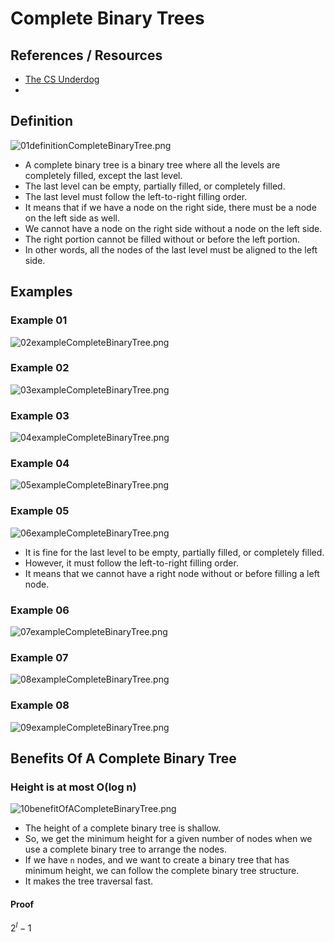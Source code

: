 # Complete Binary Trees

## References / Resources

* [The CS Underdog](https://youtu.be/tUSF7I9cr_k?si=I5QyojPLAGVgmm6J)
* 

## Definition

![01definitionCompleteBinaryTree.png](../../../../../../../assets/images/dataStructures/ucSanDiego/module03priorityQueuesHeapsDisjointSets/section02PriorityQueuesHeaps/topic04CompleteBinaryTree/01definitionCompleteBinaryTree.png)

* A complete binary tree is a binary tree where all the levels are completely filled, except the last level.
* The last level can be empty, partially filled, or completely filled.
* The last level must follow the left-to-right filling order.
* It means that if we have a node on the right side, there must be a node on the left side as well. 
* We cannot have a node on the right side without a node on the left side. 
* The right portion cannot be filled without or before the left portion.
* In other words, all the nodes of the last level must be aligned to the left side.

## Examples

### Example 01

![02exampleCompleteBinaryTree.png](../../../../../../../assets/images/dataStructures/ucSanDiego/module03priorityQueuesHeapsDisjointSets/section02PriorityQueuesHeaps/topic04CompleteBinaryTree/02exampleCompleteBinaryTree.png)

### Example 02

![03exampleCompleteBinaryTree.png](../../../../../../../assets/images/dataStructures/ucSanDiego/module03priorityQueuesHeapsDisjointSets/section02PriorityQueuesHeaps/topic04CompleteBinaryTree/03exampleCompleteBinaryTree.png)

### Example 03

![04exampleCompleteBinaryTree.png](../../../../../../../assets/images/dataStructures/ucSanDiego/module03priorityQueuesHeapsDisjointSets/section02PriorityQueuesHeaps/topic04CompleteBinaryTree/04exampleCompleteBinaryTree.png)

### Example 04

![05exampleCompleteBinaryTree.png](../../../../../../../assets/images/dataStructures/ucSanDiego/module03priorityQueuesHeapsDisjointSets/section02PriorityQueuesHeaps/topic04CompleteBinaryTree/05exampleCompleteBinaryTree.png)

### Example 05

![06exampleCompleteBinaryTree.png](../../../../../../../assets/images/dataStructures/ucSanDiego/module03priorityQueuesHeapsDisjointSets/section02PriorityQueuesHeaps/topic04CompleteBinaryTree/06exampleCompleteBinaryTree.png)

* It is fine for the last level to be empty, partially filled, or completely filled.
* However, it must follow the left-to-right filling order.
* It means that we cannot have a right node without or before filling a left node.

### Example 06

![07exampleCompleteBinaryTree.png](../../../../../../../assets/images/dataStructures/ucSanDiego/module03priorityQueuesHeapsDisjointSets/section02PriorityQueuesHeaps/topic04CompleteBinaryTree/07exampleCompleteBinaryTree.png)

### Example 07

![08exampleCompleteBinaryTree.png](../../../../../../../assets/images/dataStructures/ucSanDiego/module03priorityQueuesHeapsDisjointSets/section02PriorityQueuesHeaps/topic04CompleteBinaryTree/08exampleCompleteBinaryTree.png)

### Example 08

![09exampleCompleteBinaryTree.png](../../../../../../../assets/images/dataStructures/ucSanDiego/module03priorityQueuesHeapsDisjointSets/section02PriorityQueuesHeaps/topic04CompleteBinaryTree/09exampleCompleteBinaryTree.png)

## Benefits Of A Complete Binary Tree

### Height is at most O(log n) 

![10benefitOfACompleteBinaryTree.png](../../../../../../../assets/images/dataStructures/ucSanDiego/module03priorityQueuesHeapsDisjointSets/section02PriorityQueuesHeaps/topic04CompleteBinaryTree/10benefitOfACompleteBinaryTree.png)

* The height of a complete binary tree is shallow.
* So, we get the minimum height for a given number of nodes when we use a complete binary tree to arrange the nodes.
* If we have `n` nodes, and we want to create a binary tree that has minimum height, we can follow the complete binary tree structure.
* It makes the tree traversal fast.

#### Proof

$2^l - 1$

